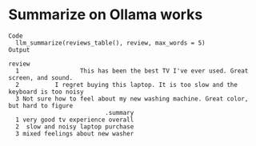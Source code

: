 # Summarize on Ollama works

    Code
      llm_summarize(reviews_table(), review, max_words = 5)
    Output
                                                                                    review
      1                 This has been the best TV I've ever used. Great screen, and sound.
      2          I regret buying this laptop. It is too slow and the keyboard is too noisy
      3 Not sure how to feel about my new washing machine. Great color, but hard to figure
                               .summary
      1 very good tv experience overall
      2  slow and noisy laptop purchase
      3 mixed feelings about new washer

